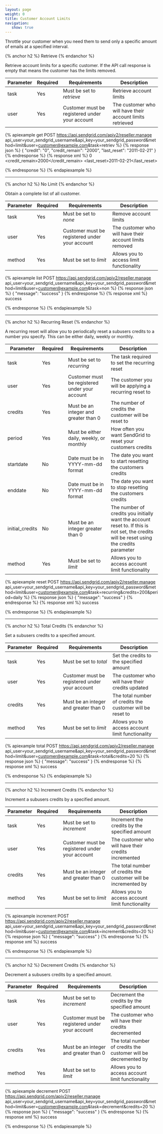 ```yaml
---
layout: page
weight: 0
title: Customer Account Limits
navigation:
   show: true
---
```


Throttle your customer when you need them to send only a specific amount of emails at a specified interval.

{% anchor h2 %}
Retrieve 
{% endanchor %}

Retrieve account limits for a specific customer. If the API call response is empty that means the customer has the limits removed.

<table id="parameters-get" class="table table-bordered table-striped">
   <thead>
      <tr>
         <th>Parameter</th>
         <th>Required</th>
         <th>Requirements</th>
         <th>Description</th>
      </tr>
   </thead>
   <tbody>
      <tr>
         <td>task</td>
         <td>Yes</td>
         <td>
            Must be set to
            <em>retrieve</em>
         </td>
         <td>Retrieve account limits</td>
      </tr>
      <tr>
         <td>user</td>
         <td>Yes</td>
         <td>Customer must be registered under your account</td>
         <td>The customer who will have their account limits retrieved</td>
      </tr>
   </tbody>
</table>


{% apiexample get POST https://api.sendgrid.com/apiv2/reseller.manage api_user=your_sendgrid_username&api_key=your_sendgrid_password&method=limit&user=customer@example.com&task=retriev %}
  {% response json %}
{
  "credit": "0",
  "credit_remain": "2000",
  "last_reset": "2011-02-21"
}
  {% endresponse %}
  {% response xml %}
<credits>
   <credit>0</credit>
   <credit_remain>2000</credit_remain>
   <last_reset>2011-02-21</last_reset>
</credits>

  {% endresponse %}
{% endapiexample %}

* * * * *

{% anchor h2 %}
No Limit 
{% endanchor %}

Obtain a complete list of all customer.

<table id="parameters-list" class="table table-bordered table-striped">
   <thead>
      <tr>
         <th>Parameter</th>
         <th>Required</th>
         <th>Requirements</th>
         <th>Description</th>
      </tr>
   </thead>
   <tbody>
      <tr>
         <td>task</td>
         <td>Yes</td>
         <td>
            Must be set to
            <em>none</em>
         </td>
         <td>Remove account limits</td>
      </tr>
      <tr>
         <td>user</td>
         <td>Yes</td>
         <td>Customer must be registered under your account</td>
         <td>The customer who will have their account limits removed</td>
      </tr>
      <tr>
         <td>method</td>
         <td>Yes</td>
         <td>
            Must be set to
            <em>limit</em>
         </td>
         <td>Allows you to access limit functionality</td>
      </tr>
   </tbody>
</table>


{% apiexample list POST https://api.sendgrid.com/apiv2/reseller.manage api_user=your_sendgrid_username&api_key=your_sendgrid_password&method=limit&user=customer@example.com&task=non %}
  {% response json %}
{
  "message": "success"
}
  {% endresponse %}
  {% response xml %}
<result>
   <message>success</message>
</result>

  {% endresponse %}
{% endapiexample %}

* * * * *

{% anchor h2 %}
Recurring Reset 
{% endanchor %}

A recurring reset will allow you to periodically reset a subusers credits to a number you specify. This can be either daily, weekly or monthly.

<table id="parameters-reset" class="table table-bordered table-striped">
   <thead>
      <tr>
         <th>Parameter</th>
         <th>Required</th>
         <th>Requirements</th>
         <th>Description</th>
      </tr>
   </thead>
   <tbody>
      <tr>
         <td>task</td>
         <td>Yes</td>
         <td>
            Must be set to
            <em>recurring</em>
         </td>
         <td>The task required to set the recurring reset</td>
      </tr>
      <tr>
         <td>user</td>
         <td>Yes</td>
         <td>Customer must be registered under your account</td>
         <td>The customer you will be applying a recurring reset to</td>
      </tr>
      <tr>
         <td>credits</td>
         <td>Yes</td>
         <td>Must be an integer and greater than 0</td>
         <td>The number of credits the customer will be reset to</td>
      </tr>
      <tr>
         <td>period</td>
         <td>Yes</td>
         <td>Must be either daily, weekly, or monthly</td>
         <td>How often you want SendGrid to reset your customers credits</td>
      </tr>
      <tr>
         <td>startdate</td>
         <td>No</td>
         <td>Date must be in YYYY-mm-dd format</td>
         <td>The date you want to start resetting the customers credits</td>
      </tr>
      <tr>
         <td>enddate</td>
         <td>No</td>
         <td>Date must be in YYYY-mm-dd format</td>
         <td>The date you want to stop resetting the customers credits</td>
      </tr>
      <tr>
         <td>initial_credits</td>
         <td>No</td>
         <td>Must be an integer greater than 0</td>
         <td>The number of credits you initially want the account reset to. If this is not set, the credits will be reset using the credits parameter</td>
      </tr>
      <tr>
         <td>method</td>
         <td>Yes</td>
         <td>
            Must be set to
            <em>limit</em>
         </td>
         <td>Allows you to access account limit functionality</td>
      </tr>
   </tbody>
</table>


{% apiexample reset POST https://api.sendgrid.com/apiv2/reseller.manage api_user=your_sendgrid_username&api_key=your_sendgrid_password&method=limit&user=customer@example.com&task=recurring&credits=200&period=daily %}
  {% response json %}
{
  "message": "success"
}
  {% endresponse %}
  {% response xml %}
<result>
   <message>success</message>
</result>

  {% endresponse %}
{% endapiexample %}

* * * * *

{% anchor h2 %}
Total Credits 
{% endanchor %}

Set a subusers credits to a specified amount.

<table id="parameters-total" class="table table-bordered table-striped">
   <thead>
      <tr>
         <th>Parameter</th>
         <th>Required</th>
         <th>Requirements</th>
         <th>Description</th>
      </tr>
   </thead>
   <tbody>
      <tr>
         <td>task</td>
         <td>Yes</td>
         <td>
            Must be set to
            <em>total</em>
         </td>
         <td>Set the credits to the specified amount</td>
      </tr>
      <tr>
         <td>user</td>
         <td>Yes</td>
         <td>Customer must be registered under your account</td>
         <td>The customer who will have their credits updated</td>
      </tr>
      <tr>
         <td>credits</td>
         <td>Yes</td>
         <td>Must be an integer and greater than 0</td>
         <td>The total number of credits the customer will be reset to</td>
      </tr>
      <tr>
         <td>method</td>
         <td>Yes</td>
         <td>
            Must be set to
            <em>limit</em>
         </td>
         <td>Allows you to access account limit functionality</td>
      </tr>
   </tbody>
</table>


{% apiexample total POST https://api.sendgrid.com/apiv2/reseller.manage api_user=your_sendgrid_username&api_key=your_sendgrid_password&method=limit&user=customer@example.com&task=total&credits=20 %}
  {% response json %}
{
  "message": "success"
}
  {% endresponse %}
  {% response xml %}
<result>
   <message>success</message>
</result>

  {% endresponse %}
{% endapiexample %}

* * * * *

{% anchor h2 %}
Increment Credits 
{% endanchor %}

Increment a subusers credits by a specified amount.

<table id="parameters-increment" class="table table-bordered table-striped">
   <thead>
      <tr>
         <th>Parameter</th>
         <th>Required</th>
         <th>Requirements</th>
         <th>Description</th>
      </tr>
   </thead>
   <tbody>
      <tr>
         <td>task</td>
         <td>Yes</td>
         <td>
            Must be set to
            <em>increment</em>
         </td>
         <td>Increment the credits by the specified amount</td>
      </tr>
      <tr>
         <td>user</td>
         <td>Yes</td>
         <td>Customer must be registered under your account</td>
         <td>The customer who will have their credits incremented</td>
      </tr>
      <tr>
         <td>credits</td>
         <td>Yes</td>
         <td>Must be an integer and greater than 0</td>
         <td>The total number of credits the customer will be incremented by</td>
      </tr>
      <tr>
         <td>method</td>
         <td>Yes</td>
         <td>
            Must be set to
            <em>limit</em>
         </td>
         <td>Allows you to access account limit functionality</td>
      </tr>
   </tbody>
</table>


{% apiexample increment POST https://api.sendgrid.com/apiv2/reseller.manage api_user=your_sendgrid_username&api_key=your_sendgrid_password&method=limit&user=customer@example.com&task=increment&credits=20 %}
  {% response json %}
{
  "message": "success"
}
  {% endresponse %}
  {% response xml %}
<result>
   <message>success</message>
</result>

  {% endresponse %}
{% endapiexample %}

* * * * *

{% anchor h2 %}
Decrement Credits 
{% endanchor %}

Decrement a subusers credits by a specified amount.

<table id="parameters-decrement" class="table table-bordered table-striped">
   <thead>
      <tr>
         <th>Parameter</th>
         <th>Required</th>
         <th>Requirements</th>
         <th>Description</th>
      </tr>
   </thead>
   <tbody>
      <tr>
         <td>task</td>
         <td>Yes</td>
         <td>
            Must be set to
            <em>increment</em>
         </td>
         <td>Decrement the credits by the specified amount</td>
      </tr>
      <tr>
         <td>user</td>
         <td>Yes</td>
         <td>Customer must be registered under your account</td>
         <td>The customer who will have their credits decremented</td>
      </tr>
      <tr>
         <td>credits</td>
         <td>Yes</td>
         <td>Must be an integer and greater than 0</td>
         <td>The total number of credits the customer will be decremented by</td>
      </tr>
      <tr>
         <td>method</td>
         <td>Yes</td>
         <td>
            Must be set to
            <em>limit</em>
         </td>
         <td>Allows you to access account limit functionality</td>
      </tr>
   </tbody>
</table>


{% apiexample decrement POST https://api.sendgrid.com/apiv2/reseller.manage api_user=your_sendgrid_username&api_key=your_sendgrid_password&method=limit&user=customer@example.com&task=decrement&credits=20 %}
  {% response json %}
{
  "message": "success"
}
  {% endresponse %}
  {% response xml %}
<result>
   <message>success</message>
</result>

  {% endresponse %}
{% endapiexample %}
